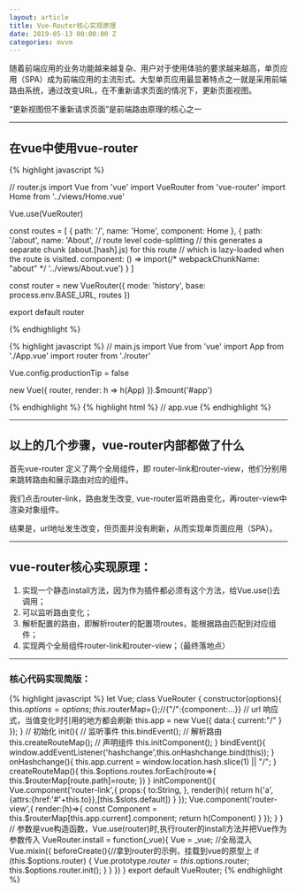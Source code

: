 ```yaml
---
layout: article
title: Vue-Router核心实现原理
date: 2019-05-13 00:00:00 Z
categories: mvvm
---
```


随着前端应用的业务功能越来越复杂、用户对于使用体验的要求越来越高，单页应用（SPA）成为前端应用的主流形式。大型单页应用最显著特点之一就是采用前端路由系统，通过改变URL，在不重新请求页面的情况下，更新页面视图。

“更新视图但不重新请求页面”是前端路由原理的核心之一

---

## 在vue中使用vue-router

{% highlight javascript %}

// router.js
import Vue from 'vue'
import VueRouter from 'vue-router'
import Home from '../views/Home.vue'

Vue.use(VueRouter)

  const routes = [
  {
    path: '/',
    name: 'Home',
    component: Home
  },
  {
    path: '/about',
    name: 'About',
    // route level code-splitting
    // this generates a separate chunk (about.[hash].js) for this route
    // which is lazy-loaded when the route is visited.
    component: () => import(/* webpackChunkName: "about" */ '../views/About.vue')
  }
]

const router = new VueRouter({
  mode: 'history',
  base: process.env.BASE_URL,
  routes
})

export default router

{% endhighlight %}

{% highlight javascript %}
// main.js
import Vue from 'vue'
import App from './App.vue'
import router from './router'

Vue.config.productionTip = false

new Vue({
  router,
  render: h => h(App)
}).$mount('#app')

{% endhighlight %}
{% highlight html %}
// app.vue
<template>
  <div id="app">
    <div id="nav">
      <router-link to="/">Home</router-link> |
      <router-link to="/about">About</router-link>
    </div>
    <router-view></router-view>
  </div>
</template>
{% endhighlight %}

---

## 以上的几个步骤，vue-router内部都做了什么

首先vue-router 定义了两个全局组件，即 router-link和router-view，他们分别用来跳转路由和展示路由对应的组件。

我们点击router-link，路由发生改变, vue-router监听路由变化，再router-view中渲染对象组件。

结果是，url地址发生改变，但页面并没有刷新，从而实现单页面应用（SPA）。

---

## vue-router核心实现原理：
> 
1. 实现一个静态install方法，因为作为插件都必须有这个方法，给Vue.use()去调用；
2. 可以监听路由变化；
3. 解析配置的路由，即解析router的配置项routes，能根据路由匹配到对应组件；
4. 实现两个全局组件router-link和router-view；（最终落地点）

---

### 核心代码实现简版：

{% highlight javascript %}
let Vue;
class VueRouter {
    constructor(options){
        this.$options=options;
        this.$routerMap={};//{"/":{component:...}}
        // url 响应式，当值变化时引用的地方都会刷新
        this.app = new Vue({
            data:{
                current:"/"
            }
        });
    }
    // 初始化
    init(){
        // 监听事件
        this.bindEvent();
        // 解析路由
        this.createRouteMap();
        // 声明组件
        this.initComponent();
    }
    bindEvent(){
        window.addEventListener('hashchange',this.onHashchange.bind(this));
    }
    onHashchange(){
        this.app.current = window.location.hash.slice(1) || "/";
    }
    createRouteMap(){
        this.$options.routes.forEach(route=>{
            this.$routerMap[route.path]=route;
        })
    }
    initComponent(){
        Vue.component('router-link',{
            props:{
                to:String,
            },
            render(h){
                return h('a',{attrs:{href:'#'+this.to}},[this.$slots.default])
            }
        });
        Vue.component('router-view',{
            render:(h)=>{
                const Component = this.$routerMap[this.app.current].component;
                return h(Component)
            }
        });
    }
}
// 参数是vue构造函数，Vue.use(router)时,执行router的install方法并把Vue作为参数传入
VueRouter.install = function(_vue){
    Vue = _vue;
    //全局混入
    Vue.mixin({
        beforeCreate(){//拿到router的示例，挂载到vue的原型上
            if (this.$options.router) {
                Vue.prototype.$router=this.$options.router;
                this.$options.router.init();
            }
        }
    })
}
export default VueRouter;
{% endhighlight %}
